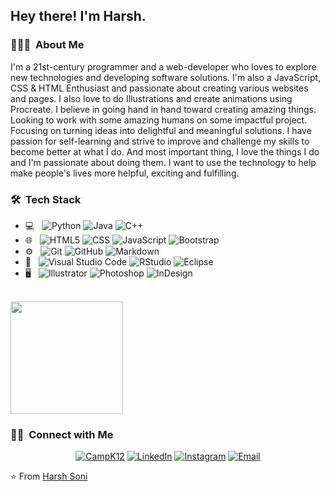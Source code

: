 
<h2> Hey there! I'm Harsh.</h2>

<h3> 👨🏻‍💻 &nbsp;About Me </h3>

I'm a 21st-century programmer and a web-developer who loves to explore new technologies and developing software solutions. I'm also a JavaScript, CSS & HTML Enthusiast and passionate about creating various websites and pages. I also love to do Illustrations and create animations using Procreate.
I believe in going hand in hand toward creating amazing things. Looking to work with some amazing humans on some impactful project. Focusing on turning ideas into delightful and meaningful solutions. I have passion for self-learning and strive to improve and challenge my skills to become better at what I do. And most important thing, I love the things I do and I'm passionate about doing them.
I want to use the technology to help make people's lives more helpful, exciting and fulfilling.

<h3> 🛠 &nbsp;Tech Stack</h3>

- 💻 &nbsp;
  ![Python](https://img.shields.io/badge/-Python-333333?style=flat&logo=python)
  ![Java](https://img.shields.io/badge/-Java-333333?style=flat&logo=Java&logoColor=007396)
  ![C++](https://img.shields.io/badge/-C++-333333?style=flat&logo=C%2B%2B&logoColor=00599C)
- 🌐 &nbsp;
  ![HTML5](https://img.shields.io/badge/-HTML5-333333?style=flat&logo=HTML5)
  ![CSS](https://img.shields.io/badge/-CSS-333333?style=flat&logo=CSS3&logoColor=1572B6)
  ![JavaScript](https://img.shields.io/badge/-JavaScript-333333?style=flat&logo=javascript)
  ![Bootstrap](https://img.shields.io/badge/-Bootstrap-333333?style=flat&logo=bootstrap&logoColor=563D7C)
- ⚙️ &nbsp;
  ![Git](https://img.shields.io/badge/-Git-333333?style=flat&logo=git)
  ![GitHub](https://img.shields.io/badge/-GitHub-333333?style=flat&logo=github)
  ![Markdown](https://img.shields.io/badge/-Markdown-333333?style=flat&logo=markdown)
- 🔧 &nbsp;
  ![Visual Studio Code](https://img.shields.io/badge/-Visual%20Studio%20Code-333333?style=flat&logo=visual-studio-code&logoColor=007ACC)
  ![RStudio](https://img.shields.io/badge/-RStudio-333333?style=flat&logo=rstudio)
  ![Eclipse](https://img.shields.io/badge/-Eclipse-333333?style=flat&logo=eclipse-ide&logoColor=2C2255)
- 🖥 &nbsp;
  ![Illustrator](https://img.shields.io/badge/-Illustrator-333333?style=flat&logo=adobe-illustrator)
  ![Photoshop](https://img.shields.io/badge/-Photoshop-333333?style=flat&logo=adobe-photoshop)
  ![InDesign](https://img.shields.io/badge/-InDesign-333333?style=flat&logo=adobe-indesign)

<br/>

<a href="https://github.com/SoHarshh">
  <img height="180em" src="https://github-readme-stats.vercel.app/api?username=SoHarshh&theme=buefy&show_icons=true" />
<!--   <img height="180em" src="https://github-readme-stats.vercel.app/api/top-langs/?username=SoHarshh&theme=buefy&layout=compact" /> -->
</a>

<br/>

<h3> 🤝🏻 &nbsp;Connect with Me </h3>

<p align="center">
<a href="https://campk12.com/profile/harsh.soni"><img alt="CampK12" src="https://img.shields.io/badge/CampK12-Harsh Soni-blue?style=flat-square&logo=google-chrome"></a>
<a href="https://www.linkedin.com/in/harsh-soni-4005231b8/"><img alt="LinkedIn" src="https://img.shields.io/badge/LinkedIn-HARSH SONI-blue?style=flat-square&logo=linkedin"></a>
<a href="https://www.instagram.com/sip.swallow.shuttle/"><img alt="Instagram" src="https://img.shields.io/badge/Instagram-Sip.Swallow.Shuttle-blue?style=flat-square&logo=instagram"></a>
<a href="mailto:Soni.harsh0707@gmail.com"><img alt="Email" src="https://img.shields.io/badge/Email-Soni.harsh0707@gmail.com-blue?style=flat-square&logo=gmail"></a>
</p>

⭐️ From [Harsh Soni](https://github.com/SoHarshh)
